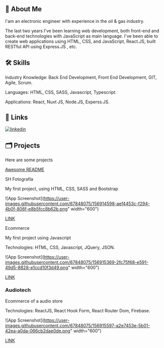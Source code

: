## 🚀 About Me

I'am an electronic engineer with experience in the oil & gas industry.

The last two years I've  been learning web development, both front-end and back-end technologies with JavaScript as main language. I've been able to create web applications using HTML, CSS, and JavaScript,  React.JS, built  RESTful API using Express.JS , etc.   

## 🛠 Skills

Industry Knowledge: Back End Development, Front End Development,  GIT, Agile, Scrum.

Languages: HTML, CSS,  SASS, Javascript, Typescript.

Applications: React, Nuxt JS, Node.JS, Experss.JS.

## 🔗 Links

[![linkedin](https://img.shields.io/badge/linkedin-0A66C2?style=for-the-badge&logo=linkedin&logoColor=white)](www.linkedin.com/in/shsv)



## 🗂️ Projects

Here are some projects 

[Awesome README](https://github.com/matiassingers/awesome-readme)

SH Fotografía

My first project, using HTML, CSS, SASS and Bootstrap


![App Screenshot](https://user-images.githubusercontent.com/67848075/156914598-aef4453c-f294-4b0f-806f-e8b5fcc8b62b.png" width="600")

[LINK](https://santiagohsv.github.io/shfotografia/)

Ecommerce 

My first project using Javascript 

Technologies: HTML, CSS, Javascript, JQuery, JSON.

![App Screenshot](https://user-images.githubusercontent.com/67848075/156915369-2fc75f68-e591-49d5-8828-e1ccd10f3d49.png" width="600")

[LINK](https://santiagohsv.github.io/TPFinal-JS/)


<h3> Audiotech </h3>

Ecommerce of a audio store

Technologies: ReactJS, React Hook Form, React Router Dom, Firebase. 

![App Screenshot](https://user-images.githubusercontent.com/67848075/156915597-a2e7453e-5b01-42ea-a0da-066cb2dae0de.png" width="600")

[LINK](https://santiagohsv.github.io/audiotech/)



